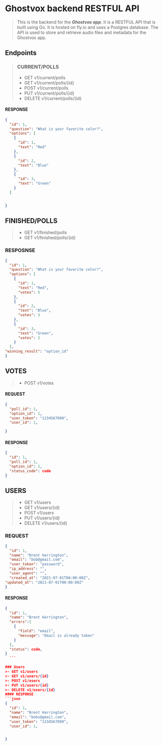 # Ghostvox backend RESTFUL API
>This is the backend for the ***Ghostvox app***. It is a RESTFUL API that is built using Go.
It is hosted on fly.io and uses a Postgres database.
The API is used to store and retrieve audio files and metadata for the Ghostvox app.

## Endpoints
>### CURRENT/POLLS
  >- GET v1/current/polls
  >- GET v1/current/polls/{id}
  >- POST v1/current/polls
  >- PUT v1/current/polls/{id}
  >- DELETE v1/current/polls/{id}
  #### RESPONSE
  ```json
  {
    "id": 1,
    "question": "What is your favorite color?",
    "options": [
      {
        "id": 1,
        "text": "Red"
      },
      {
        "id": 2,
        "text": "Blue"
      },
      {
        "id": 3,
        "text": "Green"
      }
    ]


  }
  ```

  ## FINISHED/POLLS
  >- GET v1/finished/polls
  >- GET v1/finished/polls/{id}

### RESPOSNSE
  ```json
  {
    "id": 1,
    "question": "What is your favorite color?",
    "options": [
      {
        "id": 1,
        "text": "Red",
        "votes": 5
      },
      {
        "id": 2,
        "text": "Blue",
        "votes": 3
      },
      {
        "id": 3,
        "text": "Green",
        "votes": 2
      }
    ],
  "winning_result": "option_id"
  }
  ```

  ## VOTES
  >- POST v1/votes
  #### REQUEST
  ```json
  {
    "poll_id": 1,
    "option_id": 1,
    "user_token": "1234567890",
    "user_id": 1,

  }
  ```
  #### RESPONSE
  ```json
  {
    "id": 1,
    "poll_id": 1,
    "option_id": 1,
    "status_code": code
  }
  ```

  ## USERS
  >- GET v1/users
  >- GET v1/users/{id}
  >- POST v1/users
  >- PUT v1/users/{id}
  >- DELETE v1/users/{id}
  ### REQUEST
  ```json
  {
    "id": 1,
    "name": "Brent Harrington",
    "email": "bob@gmail.com",
    "user_token": "password",
    "ip_address": "",
    "user_agent": "",
    "created_at": "2021-07-01T00:00:00Z",
  "updated_at": "2021-07-01T00:00:00Z"
  }
  ```

  #### RESPONSE
  ```json
  {
    "id": 1,
    "name": "Brent Harrington",
    "errors":[
      {
        "field": "email",
        "message": "Email is already taken"
      }
    ],
    "status": code,
  }
    ```

### Users
  >- GET v1/users
  >- GET v1/users/{id}
  >- POST v1/users
  >- PUT v1/users/{id}
  >- DELETE v1/users/{id}
  #### RESPONSE
  ```json
  {
    "id": 1,
    "name": "Brent Harrington",
    "email": "bobs@gmail.com",
    "user_token": "1234567890",
    "user_id": 1,


  }
  ```
